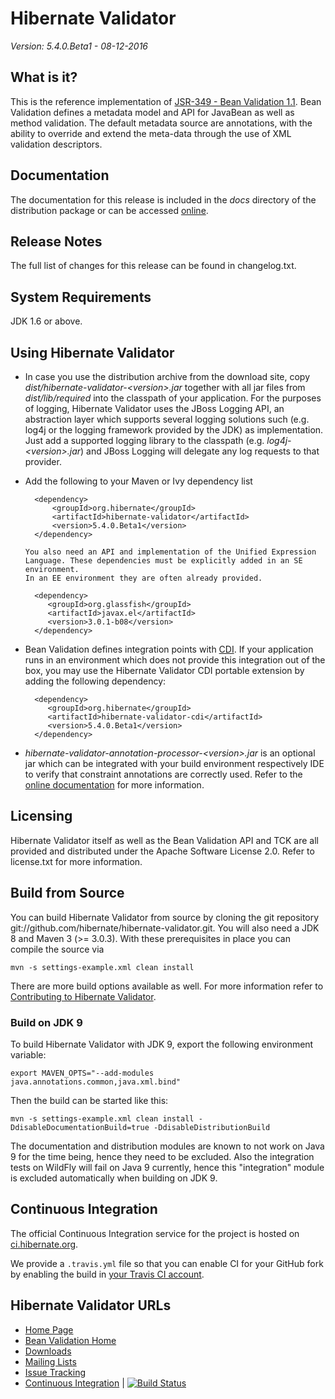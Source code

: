 # Hibernate Validator

*Version: 5.4.0.Beta1 - 08-12-2016*


## What is it?

This is the reference implementation of [JSR-349 - Bean Validation 1.1](http://beanvalidation.org/).
Bean Validation defines a metadata model and API for JavaBean as well as method validation.
The default metadata source are annotations, with the ability to override and extend
the meta-data through the use of XML validation descriptors.

## Documentation

The documentation for this release is included in the _docs_ directory of the distribution package or can be accessed [online](http://hibernate.org/validator/documentation/).

## Release Notes

The full list of changes for this release can be found in changelog.txt.

## System Requirements

JDK 1.6 or above.

## Using Hibernate Validator

* In case you use the distribution archive from the download site, copy _dist/hibernate-validator-&lt;version&gt;.jar_ together with all
jar files from _dist/lib/required_ into the classpath of your application. For the purposes of logging, Hibernate Validator uses
the JBoss Logging API, an abstraction layer which supports several logging solutions such (e.g. log4j or the logging framework
provided by the JDK) as implementation. Just add a supported logging library to the classpath (e.g. _log4j-&lt;version&gt;.jar_) and JBoss
Logging will delegate any log requests to that provider.

* Add the following to your Maven or Ivy dependency list

        <dependency>
            <groupId>org.hibernate</groupId>
            <artifactId>hibernate-validator</artifactId>
            <version>5.4.0.Beta1</version>
        </dependency>

      You also need an API and implementation of the Unified Expression Language. These dependencies must be explicitly added in an SE environment.
      In an EE environment they are often already provided.

        <dependency>
           <groupId>org.glassfish</groupId>
           <artifactId>javax.el</artifactId>
           <version>3.0.1-b08</version>
        </dependency>

* Bean Validation defines integration points with [CDI](http://jcp.org/en/jsr/detail?id=346). If your application runs
in an environment which does not provide this integration out of the box, you may use the Hibernate Validator CDI portable
extension by adding the following dependency:

        <dependency>
           <groupId>org.hibernate</groupId>
           <artifactId>hibernate-validator-cdi</artifactId>
           <version>5.4.0.Beta1</version>
        </dependency>

* _hibernate-validator-annotation-processor-&lt;version&gt;.jar_ is an optional jar which can be integrated with your build
environment respectively IDE to verify that constraint annotations are correctly used. Refer to the [online
documentation](http://docs.jboss.org/hibernate/stable/validator/reference/en-US/html/validator-annotation-processor.html) for more information.

## Licensing

Hibernate Validator itself as well as the Bean Validation API and TCK are all provided and distributed under
the Apache Software License 2.0. Refer to license.txt for more information.

## Build from Source

You can build Hibernate Validator from source by cloning the git repository git://github.com/hibernate/hibernate-validator.git.
You will also need a JDK 8 and Maven 3 (>= 3.0.3). With these prerequisites in place you can compile the source via

    mvn -s settings-example.xml clean install

There are more build options available as well. For more information refer to [Contributing to Hibernate Validator](http://hibernate.org/validator/contribute/).

### Build on JDK 9

To build Hibernate Validator with JDK 9, export the following environment variable:

    export MAVEN_OPTS="--add-modules java.annotations.common,java.xml.bind"

Then the build can be started like this:

    mvn -s settings-example.xml clean install -DdisableDocumentationBuild=true -DdisableDistributionBuild

The documentation and distribution modules are known to not work on Java 9 for the time being, hence they need to be excluded.
Also the integration tests on WildFly will fail on Java 9 currently, hence this "integration" module is excluded automatically when building on JDK 9.


## Continuous Integration

The official Continuous Integration service for the project is hosted on [ci.hibernate.org](http://ci.hibernate.org/view/Validator/).

We provide a `.travis.yml` file so that you can enable CI for your GitHub fork by enabling the build in [your Travis CI account](https://travis-ci.org/).

## Hibernate Validator URLs

* [Home Page](http://hibernate.org/validator/)
* [Bean Validation Home](http://beanvalidation.org)
* [Downloads](http://hibernate.org/validator/downloads/)
* [Mailing Lists](http://hibernate.org/community/)
* [Issue Tracking](https://hibernate.atlassian.net/browse/HV)
* [Continuous Integration](http://ci.hibernate.org/view/Validator/) | [![Build Status](http://ci.hibernate.org/view/Validator/job/hibernate-validator-master/badge/icon)](http://ci.hibernate.org/view/Validator/job/hibernate-validator-master/)

